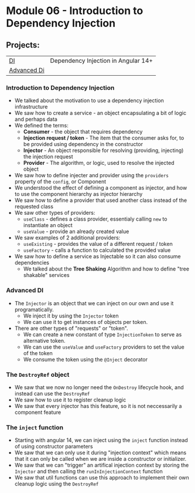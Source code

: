 # Module 06 - Introduction to Dependency Injection
## Projects:
|     |     |
| --- | --- |
| [DI](./projects//fun-with-di/) | Dependency Injection in Angular 14+ |
| [Advanced Di]()


### Introduction to Dependency Injection 
* We talked about the motivation to use a dependency injection infrastructure
* We saw how to create a service - an object encapsulating a bit of logic and perhaps data
* We defined the terms:
    * **Consumer** - the object that requires dependency
    * **Injection request / token** - The item that the consumer asks for, to be provided using dependency in the constructor
    * **Injector** - An object responsible for resolving (providing, injecting) the injection request
    * **Provider** - The algorithm, or logic, used to resolve the injected object
* We saw how to define injecter and provider using the `providers` property of the `config`, or Component
* We understood the effect of defining a component as injector, and how to use the component hierarchy as injector hierarchy
* We saw how to define a provider that used another class instead of the requested class
* We saw other types of providers:
  * `useClass` - defines a class provider, essentialy calling `new` to instantiate an object
  * `useValue` - provide an already created value
* We saw examples of 2 additional providers: 
  * `useExisting` - provides the value of a different request / token
  * `useFactory` - calls a function to calculated the provided value
* We saw how to define a service as Injectable so it can also consume dependencies
  * We talked about the **Tree Shaking** Algorithm and how to define "tree shakable" services

### Advanced DI
* The `Injector` is an object that we can inject on our own and use it programatically.
    * We inject it by using the `Injector` token
    * We can use it to get instances of objects per token.
* There are other types of "requests" or "token".
    * We can create a new constant of type  `InjectionToken` to serve as alternative token.
    * We can use the `useValue` and `useFactory` providers to set the value of the token
    * We consume the token using the `@Inject` decorator
  
### The `DestroyRef` object
* We saw that we now no longer need the `OnDestroy` lifecycle hook, and instead can use the `DestroyRef`
* We saw how to use it to register cleanup logic
* We saw that every injector has this feature, so it is not neccessarily a component feature

### The `inject` function
* Starting with angular 14, we can inject using the `inject` function instead of using constructor parameters
* We saw that we can only use it during "injection context" which means that it can only be called when we are inside a constructor or initializer.
* We saw that we can "trigger" an artifical injection context by storing the `Injector` and then calling the `runInInjectionContext` function
* We saw that util functions can use this approach to implement their own cleanup logic using the `DestroyRef`

